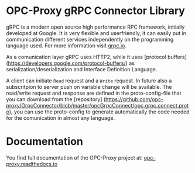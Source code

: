 # OPC-Proxy gRPC Connector Library

gRPC is a modern open source high performance RPC framework, initially 
developed at Google. It is very flexible and userfriendly, it can easily 
put in communication different services independently on the programming 
language used. For more information visit [grpc.io](https://grpc.io/).

As a comunication layer gRPC uses HTTP2, while it uses 
[protocol buffers] (https://developers.google.com/protocol-buffers/)
as serialization/deserialization and Interface Definition Language.


A client can initiate ``Read`` request and a ``Write`` request. 
In future also a subscritpion to server push on variable change will be available.
The read/write request and response are defined in the proto-config-file that you can download 
from the [repository] (https://github.com/opc-proxy/GrpcConnector/blob/master/opcGrpcConnect/opc.grpc.connect.proto),
you can use the proto-config to generate automatically the code needed for the comunication in almost
any language.


# Documentation

You find full documentation of the OPC-Proxy project at: [opc-proxy.readthedocs.io](https://opc-proxy.readthedocs.io/en/latest/) 

